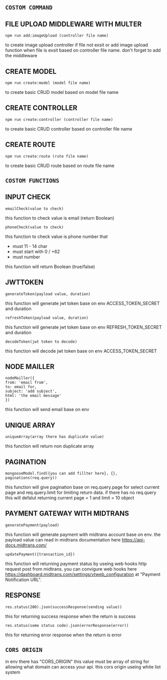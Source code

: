 ## **`COSTOM COMMAND`**

## **FILE UPLOAD MIDDLEWARE WITH MULTER**

```
npm run add:imageUpload (controller file name)
```

to create image upload controller if file not exsit or add image upload function when file is exsit based on controller file name.
don't forget to add the middleware

## **CREATE MODEL**

```
npm run create:model (model file name)
```

to create basic CRUD model based on model file name

## **CREATE CONTROLLER**

```
npm run create:controller (controller file name)
```

to create basic CRUD controller based on controller file name

## **CREATE ROUTE**

```
npm run create:route (rute file name)
```

to create basic CRUD route based on route file name

## **`COSTOM FUNCTIONS`**

## **INPUT CHECK**

```
emailCheck(value to check)
```

this function to check value is email (return Boolean)

```
phoneCheck(value to check)
```

this function to check value is phone number that

- must 11 - 14 char
- must start with 0 / +62
- must number

this function will return Boolean (true/false)

## **JWTTOKEN**

```
generateToken(payload value, duration)
```

this function will generate jwt token base on env ACCESS_TOKEN_SECRET and duration

```
refreshToken(payload value, duration)
```

this function will generate jwt token base on env REFRESH_TOKEN_SECRET and duration

```
decodeToken(jwt token to decode)
```

this function will decode jwt token base on env ACCESS_TOKEN_SECRET

## **NODE MAILLER**

```
nodeMailler({
from: 'email from',
to: email for,
subject: 'add subject',
html: 'the email message'
})
```

this function will send email base on env

## **UNIQUE ARRAY**

```
uniqueArray(array there has duplicate value)
```

this function will return non duplicate array

## **PAGINATION**

```
mongooseModel.find({you can add fillter here}, {}, paginations(req.query))
```

this function will give pagination base on req.query.page for select current page and req.query.limit for limiting return data.
if there has no req.query this will defalut returning current page = 1 and limit = 10 object

## **PAYMENT GATEWAY WITH MIDTRANS**

```
generatePayment(payload)
```

this function will generate payment with midtrans account base on env.
the payload value can read in midtrans documentation here https://api-docs.midtrans.com/

```
updatePayment({transaction_id})
```

this function will returning payment status by useing web hooks http request post from midtrans.
you can convigure web hooks here https://dashboard.midtrans.com/settings/vtweb_configuration at "Payment Notification URL".

## **RESPONSE**

```
res.status(200).json(successResponse(sending value))
```

this for returning success response when the return is success

```
res.status(some status code).json(errorResponse(error))
```

this for returning error response when the return is error

## **`CORS ORIGIN`**

in env there has "CORS_ORIGIN" this value must be array of string for allowing what domain can access your api.
this cors origin useing white list system
